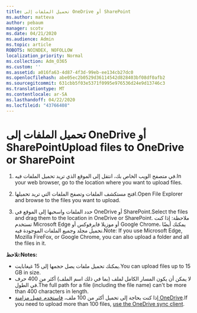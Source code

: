 ```yaml
---
title: تحميل الملفات إلى OneDrive أو SharePoint
ms.author: matteva
author: pebaum
manager: scotv
ms.date: 04/21/2020
ms.audience: Admin
ms.topic: article
ROBOTS: NOINDEX, NOFOLLOW
localization_priority: Normal
ms.collection: Adm_O365
ms.custom: ''
ms.assetid: a016fa63-4d87-4f3d-99eb-ee134cb27dc0
ms.openlocfilehash: abe05ec2b0529d36114542d828403bf08df0afb2
ms.sourcegitcommit: 631cbb5f03e5371f0995e976536d24e9d13746c3
ms.translationtype: MT
ms.contentlocale: ar-SA
ms.lasthandoff: 04/22/2020
ms.locfileid: "43766408"
---
```

# <a name="upload-files-to-onedrive-or-sharepoint"></a><span data-ttu-id="f30ad-102">تحميل الملفات إلى OneDrive أو SharePoint</span><span class="sxs-lookup"><span data-stu-id="f30ad-102">Upload files to OneDrive or SharePoint</span></span>

1. <span data-ttu-id="f30ad-103">في متصفح الويب الخاص بك، انتقل إلى الموقع الذي تريد تحميل الملفات فيه.</span><span class="sxs-lookup"><span data-stu-id="f30ad-103">In your web browser, go to the location where you want to upload files.</span></span>
    
2. <span data-ttu-id="f30ad-104">افتح مستكشف الملفات وتصفح الملفات التي تريد تحميلها.</span><span class="sxs-lookup"><span data-stu-id="f30ad-104">Open File Explorer and browse to the files you want to upload.</span></span>
    
3. <span data-ttu-id="f30ad-105">حدد الملفات واسحبها إلى الموقع في OneDrive أو SharePoint.</span><span class="sxs-lookup"><span data-stu-id="f30ad-105">Select the files and drag them to the location in OneDrive or SharePoint.</span></span> <span data-ttu-id="f30ad-106">ملاحظة: إذا كنت تستخدم Microsoft Edge أو موزيلا فايرفوكس أو Google Chrome، يمكنك أيضًا تحميل مجلد وجميع الملفات الموجودة فيه.</span><span class="sxs-lookup"><span data-stu-id="f30ad-106">Note: If you use Microsoft Edge, Mozilla FireFox, or Google Chrome, you can also upload a folder and all the files in it.</span></span>
    
<span data-ttu-id="f30ad-107">**تلاحظ:**</span><span class="sxs-lookup"><span data-stu-id="f30ad-107">**Notes:**</span></span>
- <span data-ttu-id="f30ad-108">يمكنك تحميل ملفات يصل حجمها إلى 15 غيغابايت.</span><span class="sxs-lookup"><span data-stu-id="f30ad-108">You can upload files up to 15 GB in size.</span></span> 
- <span data-ttu-id="f30ad-109">لا يمكن أن يكون المسار الكامل لملف (بما في ذلك اسم الملف) أكثر من 400 حرف في الطول.</span><span class="sxs-lookup"><span data-stu-id="f30ad-109">The full path for a file (including the file name) can't be more than 400 characters in length.</span></span> 
- <span data-ttu-id="f30ad-110">إذا كنت بحاجة إلى تحميل أكثر من 100 ملف، [فاستخدم عميل مزامنة OneDrive](https://go.microsoft.com/fwlink/?linkid=866427).</span><span class="sxs-lookup"><span data-stu-id="f30ad-110">If you need to upload more than 100 files, [use the OneDrive sync client](https://go.microsoft.com/fwlink/?linkid=866427).</span></span> 
  

